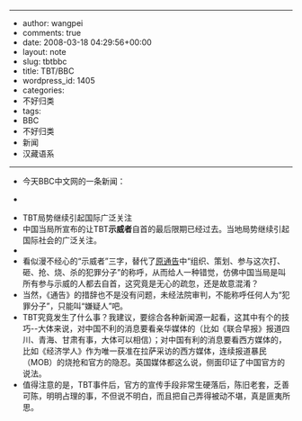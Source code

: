 - --
- author: wangpei
- comments: true
- date: 2008-03-18 04:29:56+00:00
- layout: note
- slug: tbtbbc
- title: TBT/BBC
- wordpress_id: 1405
- categories:
- 不好归类
- tags:
- BBC
- 不好归类
- 新闻
- 汉藏语系
- --
- 今天BBC中文网的一条新闻：
- <blockquote>
- TBT局势继续引起国际广泛关注
- 中国当局所宣布的让TBT**示威者**自首的最后限期已经过去。当地局势继续引起国际社会的广泛关注。
- </blockquote>
- 看似漫不经心的“示威者”三字，替代了[原通告](http://news.sohu.com/20080315/n255725582.shtml)中“组织、策划、参与这次打、砸、抢、烧、杀的犯罪分子”的称呼，从而给人一种错觉，仿佛中国当局是叫所有参与示威的人都去自首，这究竟是无心的疏忽，还是故意混淆？
- 当然，《通告》的措辞也不是没有问题，未经法院审判，不能称呼任何人为“犯罪分子”，只能叫“嫌疑人”吧。
- TBT究竟发生了什么事？我建议，要综合各种新闻源一起看，这其中有个的技巧--大体来说，对中国不利的消息要看亲华媒体的（比如《联合早报》报道四川、青海、甘肃有事，大体可以相信）；对中国有利的消息要看西方媒体的，比如《经济学人》作为唯一获准在拉萨采访的西方媒体，连续报道暴民（MOB）的烧抢和官方的隐忍。英国媒体都这么说，侧面印证了中国官方的说法。
- 值得注意的是，TBT事件后，官方的宣传手段非常生硬落后，陈旧老套，乏善可陈，明明占理的事，不但说不明白，而且把自己弄得被动不堪，真是匪夷所思。
